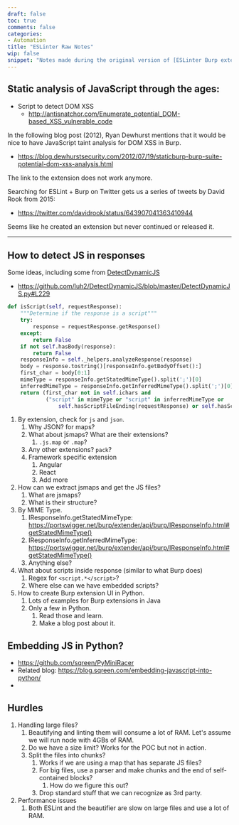 ```yaml
---
draft: false
toc: true
comments: false
categories:
- Automation
title: "ESLinter Raw Notes"
wip: false
snippet: "Notes made during the original version of [ESLinter Burp extension](https://github.com/parsiya/eslinter)."
---
```


## Static analysis of JavaScript through the ages:

* Script to detect DOM XSS
    * http://antisnatchor.com/Enumerate_potential_DOM-based_XSS_vulnerable_code

In the following blog post (2012), Ryan Dewhurst mentions that it would be nice to have JavaScript taint analysis for DOM XSS in Burp.

* https://blog.dewhurstsecurity.com/2012/07/19/staticburp-burp-suite-potential-dom-xss-analysis.html

The link to the extension does not work anymore.

Searching for ESLint + Burp on Twitter gets us a series of tweets by David Rook from 2015:

* https://twitter.com/davidrook/status/643907041363410944

Seems like he created an extension but never continued or released it.

----------

## How to detect JS in responses
Some ideas, including some from [DetectDynamicJS](https://github.com/luh2/DetectDynamicJS)

* https://github.com/luh2/DetectDynamicJS/blob/master/DetectDynamicJS.py#L229

```python
def isScript(self, requestResponse):
    """Determine if the response is a script"""
    try:
        response = requestResponse.getResponse()
    except:
        return False
    if not self.hasBody(response):
        return False
    responseInfo = self._helpers.analyzeResponse(response)
    body = response.tostring()[responseInfo.getBodyOffset():]
    first_char = body[0:1]
    mimeType = responseInfo.getStatedMimeType().split(';')[0]
    inferredMimeType = responseInfo.getInferredMimeType().split(';')[0]
    return (first_char not in self.ichars and
            ("script" in mimeType or "script" in inferredMimeType or
                self.hasScriptFileEnding(requestResponse) or self.hasScriptContentType(response)))
```

1. By extension, check for `js` and `json`.
    1. Why JSON? for maps? 
    2. What about jsmaps? What are their extensions?
        1. `.js.map` or `.map`?
    3. Any other extensions? `pack`?
    4. Framework specific extension
        1. Angular
        2. React
        3. Add more
2. How can we extract jsmaps and get the JS files?
    1. What are jsmaps?
    2. What is their structure?
3. By MIME Type.
    1. IResponseInfo.getStatedMimeType: https://portswigger.net/burp/extender/api/burp/IResponseInfo.html#getStatedMimeType()
    2. IResponseInfo.getInferredMimeType: https://portswigger.net/burp/extender/api/burp/IResponseInfo.html#getStatedMimeType()
    3. Anything else?
4. What about scripts inside response (similar to what Burp does)
    1. Regex for `<script.*</script>`?
    2. Where else can we have embedded scripts?
5. How to create Burp extension UI in Python.
    1. Lots of examples for Burp extensions in Java
    2. Only a few in Python.
        1. Read those and learn.
        2. Make a blog post about it.

## Embedding JS in Python?

* https://github.com/sqreen/PyMiniRacer
* Related blog: https://blog.sqreen.com/embedding-javascript-into-python/
* 

## Hurdles

1. Handling large files?
    1. Beautifying and linting them will consume a lot of RAM. Let's assume we will run node with 4GBs of RAM.
    2. Do we have a size limit? Works for the POC but not in action.
    3. Split the files into chunks?
        1. Works if we are using a map that has separate JS files?
        2. For big files, use a parser and make chunks and the end of self-contained blocks?
            1. How do we figure this out?
        3. Drop standard stuff that we can recognize as 3rd party.
2. Performance issues
    1. Both ESLint and the beautifier are slow on large files and use a lot of RAM.
